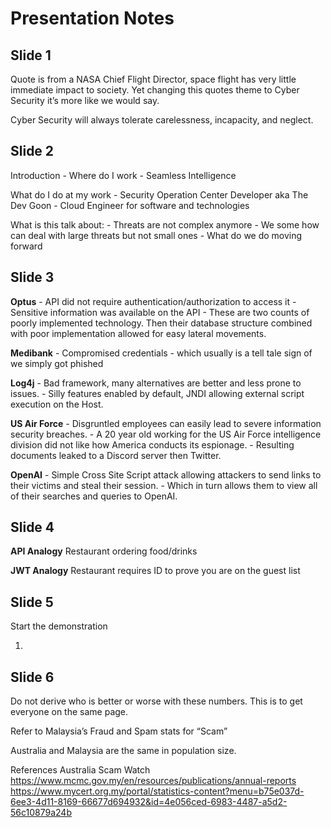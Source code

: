 # Presentation Notes

## Slide 1
Quote is from a NASA Chief Flight Director, space flight has very little immediate impact to society. Yet changing this quotes theme to Cyber Security it’s more like we would say. 

Cyber Security will always tolerate carelessness, incapacity, and neglect.

## Slide 2
Introduction
	- Where do I work
	- Seamless Intelligence

What do I do at my work
	- Security Operation Center Developer aka The Dev Goon
	- Cloud Engineer for software and technologies

What is this talk about:
	- Threats are not complex anymore
	- We some how can deal with large threats but not small ones
	- What do we do moving forward

## Slide 3
**Optus**
	- API did not require authentication/authorization to access it
	- Sensitive information was available on the API
	- These are two counts of poorly implemented technology. Then their database structure combined with poor implementation allowed for easy lateral movements.

**Medibank**
	- Compromised credentials - which usually is a tell tale sign of we simply got phished

**Log4j**
	- Bad framework, many alternatives are better and less prone to issues.
	- Silly features enabled by default, JNDI allowing external script execution on the Host.

**US Air Force**
	- Disgruntled employees can easily lead to severe information security breaches.
	- A 20 year old working for the US Air Force intelligence division did not like how America conducts its espionage.
	- Resulting documents leaked to a Discord server then Twitter.

**OpenAI**
	- Simple Cross Site Script attack allowing attackers to send links to their victims and steal their session.
	- Which in turn allows them to view all of their searches and queries to OpenAI.

## Slide 4
**API Analogy**
Restaurant ordering food/drinks

**JWT Analogy**
Restaurant requires ID to prove you are on the guest list

## Slide 5
Start the demonstration

1.

## Slide 6
Do not derive who is better or worse with these numbers. This is to get everyone on the same page.

Refer to Malaysia’s Fraud and Spam stats for “Scam”

Australia and Malaysia are the same in population size.

References
Australia Scam Watch
https://www.mcmc.gov.my/en/resources/publications/annual-reports
https://www.mycert.org.my/portal/statistics-content?menu=b75e037d-6ee3-4d11-8169-66677d694932&id=4e056ced-6983-4487-a5d2-56c10879a24b
 